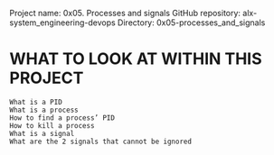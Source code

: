 Project name: 0x05. Processes and signals
GitHub repository: alx-system_engineering-devops
Directory: 0x05-processes_and_signals


WHAT TO LOOK AT WITHIN THIS PROJECT
===================================
    What is a PID
    What is a process
    How to find a process’ PID
    How to kill a process
    What is a signal
    What are the 2 signals that cannot be ignored

